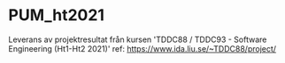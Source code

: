 # PUM_ht2021
Leverans av projektresultat från kursen 'TDDC88 / TDDC93 - Software Engineering (Ht1-Ht2 2021)' ref: https://www.ida.liu.se/~TDDC88/project/
